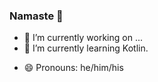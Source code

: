 ### Namaste 🙏

- 🔭 I’m currently working on ...
- 🌱 I’m currently learning Kotlin.
<!-- - 👯 I’m looking to collaborate on ... -->
<!-- - 🤔 I’m looking for help with ... -->
<!-- - 💬 Ask me about ... -->
<!-- - 📫 How to reach me: Search for tech_nerd_69 (Twitter) -->
- 😄 Pronouns: he/him/his
<!-- - ⚡ Fun fact: ... -->
